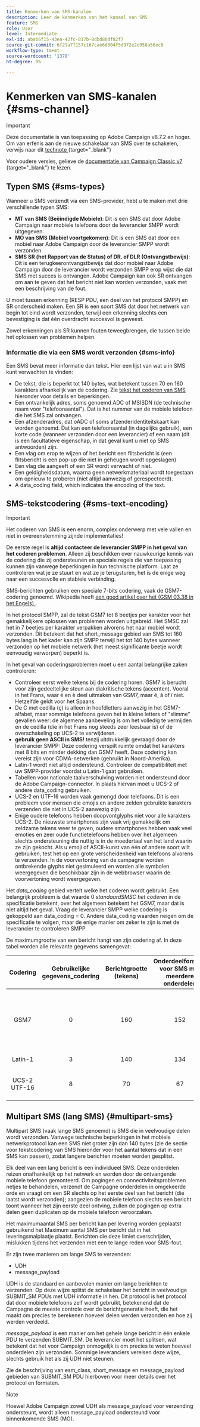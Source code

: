 ```yaml
---
title: Kenmerken van SMS-kanalen
description: Leer de kenmerken van het kanaal van SMS
feature: SMS
role: User
level: Intermediate
exl-id: abab6f15-43ea-42fc-817b-8dbd88df82f7
source-git-commit: 6f29a7f157c167cae6d304f5d972e2e958a56ec8
workflow-type: tm+mt
source-wordcount: '1378'
ht-degree: 0%

---
```


# Kenmerken van SMS-kanalen {#sms-channel}

>[!IMPORTANT]
>
>Deze documentatie is van toepassing op Adobe Campaign v8.7.2 en hoger. Om van erfenis aan de nieuwe schakelaar van SMS over te schakelen, verwijs naar dit [ technote ](https://experienceleague.adobe.com/docs/campaign/technotes-ac/tn-new/sms-migration){target="_blank"}
>
>Voor oudere versies, gelieve de [ documentatie van Campaign Classic v7 ](https://experienceleague.adobe.com/nl/docs/campaign-classic/using/sending-messages/sending-messages-on-mobiles/sms-set-up/sms-set-up){target="_blank"} te lezen.

## Typen SMS {#sms-types}

Wanneer u SMS verzendt via een SMS-provider, hebt u te maken met drie verschillende typen SMS:

* **MT van SMS (Beëindigde Mobiele)**: Dit is een SMS dat door Adobe Campaign naar mobiele telefoons door de leverancier SMPP wordt uitgegeven.
* **MO van SMS (Mobiel voortgekomen)**: Dit is een SMS dat door een mobiel naar Adobe Campaign door de leverancier SMPP wordt verzonden.
* **SMS SR (het Rapport van de Status) of DR. of DLR (Ontvangstbewijs)**: Dit is een terugkeerontvangstbewijs dat door mobiel naar Adobe Campaign door de leverancier wordt verzonden SMPP erop wijst die dat SMS met succes is ontvangen. Adobe Campaign kan ook SR ontvangen om aan te geven dat het bericht niet kan worden verzonden, vaak met een beschrijving van de fout.

U moet tussen erkenning (RESP PDU, een deel van het protocol SMPP) en SR onderscheid maken. Een SR is een soort SMS dat door het netwerk van begin tot eind wordt verzonden, terwijl een erkenning slechts een bevestiging is dat één overdracht succesvol is geweest.

Zowel erkenningen als SR kunnen fouten teweegbrengen, die tussen beide het oplossen van problemen helpen.

### Informatie die via een SMS wordt verzonden  {#sms-info}

Een SMS bevat meer informatie dan tekst. Hier een lijst van wat u in SMS kunt verwachten te vinden:

* De tekst, die is beperkt tot 140 bytes, wat betekent tussen 70 en 160 karakters afhankelijk van de codering. Zie [ tekst het coderen van SMS ](#sms-text-encoding) hieronder voor details en beperkingen.
* Een ontvankelijk adres, soms genoemd ADC of MSISDN (de technische naam voor &quot;telefoonaantal&quot;). Dat is het nummer van de mobiele telefoon die het SMS zal ontvangen.
* Een afzenderadres, dat oADC of soms afzenderidentiteitskaart kan worden genoemd. Dat kan een telefoonaantal (in dagelijks gebruik), een korte code (wanneer verzonden door een leverancier) of een naam (dit is een facultatieve eigenschap, in dat geval kunt u niet op SMS antwoorden) zijn.
* Een vlag om erop te wijzen of het bericht een flitsbericht is (een flitsbericht is een pop-up die niet in geheugen wordt opgeslagen)
* Een vlag die aangeeft of een SR wordt verwacht of niet.
* Een geldigheidsdatum, waarna geen netwerkmateriaal wordt toegestaan om opnieuw te proberen (niet altijd aanwezig of gerespecteerd).
* A data_coding field, which indicates the encoding of the text.

## SMS-tekstcodering {#sms-text-encoding}

>[!IMPORTANT]
>
>Het coderen van SMS is een enorm, complex onderwerp met vele vallen en niet in overeenstemming zijnde implementaties!

De eerste regel is **altijd contacteer de leverancier SMPP in het geval van het coderen problemen**. Alleen zij beschikken over nauwkeurige kennis van de codering die zij ondersteunen en speciale regels die van toepassing kunnen zijn vanwege beperkingen in hun technische platform. Laat ze controleren wat je ze stuurt en wat ze je terugsturen, het is de enige weg naar een succesvolle en stabiele verbinding.

SMS-berichten gebruiken een speciale 7-bits codering, vaak de GSM7-codering genoemd.  Wikipedia heeft [ een goed artikel over het (GSM 03.38 in het Engels) ](https://en.wikipedia.org/wiki/GSM_03.38).

In het protocol SMPP, zal de tekst GSM7 tot 8 beetjes per karakter voor het gemakkelijkere oplossen van problemen worden uitgebreid. Het SMSC zal het in 7 beetjes per karakter verpakken alvorens het naar mobiel wordt verzonden. Dit betekent dat het short_message gebied van SMS tot 160 bytes lang in het kader kan zijn SMPP terwijl het tot 140 bytes wanneer verzonden op het mobiele netwerk (het meest significante beetje wordt eenvoudig verworpen) beperkt is.

In het geval van coderingsproblemen moet u een aantal belangrijke zaken controleren:
* Controleer eerst welke tekens bij de codering horen. GSM7 is berucht voor zijn gedeeltelijke steun aan diakritische tekens (accenten). Vooral in het Frans, waar é en è deel uitmaken van GSM7, maar ê, â of ï niet. Hetzelfde geldt voor het Spaans.
* De C met cedilla (ç) is alleen in hoofdletters aanwezig in het GSM7-alfabet, maar sommige telefoons geven het in kleine letters of &quot;slimme&quot; gevallen weer: de algemene aanbeveling is om het volledig te vermijden en de cedilla (die in het Frans nog steeds zeer leesbaar is) of de overschakeling op UCS-2 te verwijderen.
* **gebruik geen ASCII in SMS!** tenzij uitdrukkelijk gevraagd door de leverancier SMPP: Deze codering verspilt ruimte omdat het karakters met 8 bits en minder dekking dan GSM7 heeft. Deze codering kan vereist zijn voor CDMA-netwerken (gebruikt in Noord-Amerika).
* Latin-1 wordt niet altijd ondersteund. Controleer de compatibiliteit met uw SMPP-provider voordat u Latin-1 gaat gebruiken.
* Tabellen voor nationale taalverschuiving worden niet ondersteund door de Adobe Campaign-connector. In plaats hiervan moet u UCS-2 of andere data_coding gebruiken.
* UCS-2 en UTF-16 worden vaak gemengd door telefoons. Dit is een probleem voor mensen die emojis en andere zelden gebruikte karakters verzenden die niet in UCS-2 aanwezig zijn.
* Enige oudere telefoons hebben doopvontglyphs niet voor alle karakters UCS-2. De nieuwste smartphones zijn vaak vrij gemakkelijk om zeldzame tekens weer te geven, oudere smartphones hebben vaak veel emoties en zeer oude functietelefoons hebben over het algemeen slechts ondersteuning die nuttig is in de moedertaal van het land waarin ze zijn gekocht. Als u emoji of ASCII-kunst van één of andere soort wilt gebruiken, test het op een grote verscheidenheid van telefoons alvorens te verzenden. In de voorvertoning van de campagne worden ontbrekende glyphs niet gesimuleerd en worden alle symbolen weergegeven die beschikbaar zijn in de webbrowser waarin de voorvertoning wordt weergegeven.

Het *data_coding* gebied vertelt welke het coderen wordt gebruikt. Een belangrijk probleem is dat waarde 0 *standaardSMSC het coderen* in de specificatie betekent, over het algemeen betekent het GSM7, maar dat is niet altijd het geval. Vraag de leverancier SMPP welke codering is gekoppeld aan data_coding = 0. Andere data_coding waarden neigen om de specificatie te volgen, maar de enige manier om zeker te zijn is met de leverancier te controleren SMPP.

De maximumgrootte van een bericht hangt van zijn codering af. In deze tabel worden alle relevante gegevens samengevat:

| Codering | Gebruikelijke gegevens_codering | Berichtgrootte (tekens) | Onderdeelformaat voor SMS met meerdere onderdelen | Beschikbare tekens |
|:-:|:-:|:-:|:-:|:-:|  
| GSM7 | 0 | 160 | 152 | GSM7 basis tekenset + extensie (uitgebreide tekens nemen 2 tekens in beslag) |
| Latin-1 | 3 | 140 | 134 | ISO-8859-1 |
| UCS-2 UTF-16 | 8 | 70 | 67 | Unicode (varieert van telefoon tot telefoon) |

## Multipart SMS (lang SMS) {#multipart-sms}

Multipart SMS (vaak lange SMS genoemd) is SMS die in veelvoudige delen wordt verzonden. Vanwege technische beperkingen in het mobiele netwerkprotocol kan een SMS niet groter zijn dan 140 bytes (zie de sectie voor tekstcodering van SMS hieronder voor het aantal tekens dat in een SMS kan passen), zodat langere berichten moeten worden gesplitst.

Elk deel van een lang bericht is een individueel SMS. Deze onderdelen reizen onafhankelijk op het netwerk en worden door de ontvangende mobiele telefoon gemonteerd. Om pogingen en connectiviteitsproblemen netjes te behandelen, verzendt de Campagne onderdelen in omgekeerde orde en vraagt om een SR slechts op het eerste deel van het bericht (die laatst wordt verzonden); aangezien de mobiele telefoon slechts een bericht toont wanneer het zijn eerste deel ontving, zullen de pogingen op extra delen geen duplicaten op de mobiele telefoon veroorzaken.

Het maximumaantal SMS per bericht kan per levering worden geplaatst gebruikend het Maximum aantal SMS per bericht dat in het leveringsmalplaatje plaatst. Berichten die deze limiet overschrijden, mislukken tijdens het verzenden met een te lange reden voor SMS-fout.

Er zijn twee manieren om lange SMS te verzenden:

* UDH
* message_payload

UDH is de standaard en aanbevolen manier om lange berichten te verzenden. Op deze wijze splitst de schakelaar het bericht in veelvoudige SUBMIT_SM PDUs met UDH informatie in hen. Dit protocol is het protocol dat door mobiele telefoons zelf wordt gebruikt, betekenend dat de Campagne de meeste controle over de berichtgeneratie heeft, die het maakt om precies te berekenen hoeveel delen werden verzonden en hoe zij werden verdeeld.

*message_payload* is een manier om het gehele lange bericht in één enkele PDU te verzenden SUBMIT_SM. De leverancier moet het splitsen, wat betekent dat het voor Campaign onmogelijk is om precies te weten hoeveel onderdelen zijn verzonden. Sommige leveranciers vereisen deze wijze, slechts gebruik het als zij UDH niet steunen.

Zie de beschrijving van esm_class, short_message en message_payload gebieden van SUBMIT_SM PDU hierboven voor meer details over het protocol en formaten.

>[!NOTE]
>
>Hoewel Adobe Campaign zowel UDH als message_payload voor verzending ondersteunt, wordt alleen message_payload ondersteund voor binnenkomende SMS (MO).
